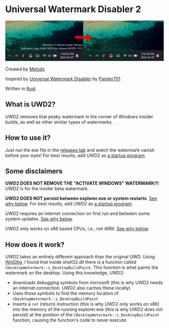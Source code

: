# Universal Watermark Disabler 2

![demo](demo.png)

Created by [Melody](https://reticivis.net/)

Inspired by [Universal Watermark Disabler](https://github.com/pr701/universal-watermark-disabler)
by [Painter701](https://github.com/pr701)

Written in [Rust](https://www.rust-lang.org/)

## What is UWD2?

UWD2 removes that pesky watermark in the corner of Windows Insider builds, as well as other similar types of watermarks.

## How to use it?

Just run the exe file in the [releases tab](https://github.com/reticivis-net/uwd2/releases) and watch the watermark
vanish before your eyes! For best results, add UWD2
as [a startup program](https://support.microsoft.com/en-us/windows/add-apps-to-the-startup-page-in-settings-3d219555-bc76-449d-ab89-0d2dd6307164).

## Some disclaimers

**UWD2 DOES NOT REMOVE THE "ACTIVATE WINDOWS" WATERMARK!!!** UWD2 is for the insider beta watermark.

**UWD2 DOES NOT persist between explorer.exe or system restarts**. [See why below](#how-does-it-work). For best results,
add UWD2
as [a startup program](https://support.microsoft.com/en-us/windows/add-apps-to-the-startup-page-in-settings-3d219555-bc76-449d-ab89-0d2dd6307164).

UWD2 requires an internet connection on first run and between some system updates. [See why below](#how-does-it-work).

UWD2 only works on x86 based CPUs, i.e., not ARM. [See why below](#how-does-it-work).

## How does it work?

UWD2 takes an entirely different approach than the original UWD.
Using [WinDbg](https://learn.microsoft.com/en-us/windows-hardware/drivers/debugger/), I found that inside shell32.dll
there is a function called `CDesktopWatermark::s_DesktopBuildPaint`. This function is what paints the watermark on the
desktop. Using this knowledge, UWD2:

- downloads debugging symbols from microsoft (this is why UWD2 needs an internet connection. UWD2 also caches these
  locally)
- Uses those symbols to find the memory location of `CDesktopWatermark::s_DesktopBuildPaint`
- Inserts a `ret` (return) instruction (this is why UWD2 only works on x86) into the memory of the running
  explorer.exe (this is why UWD2 does not persist) at the position of the `CDesktopWatermark::s_DesktopBuildPaint`
  function, causing the function's code to never execute.